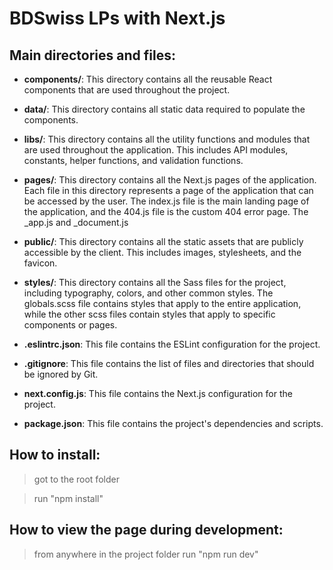 # BDSwiss LPs with Next.js


Main directories and files:
---------------------------

- **components/**: This directory contains all the reusable React components that are used throughout the project.

- **data/**: This directory contains all static data required to populate the components.

- **libs/**: This directory contains all the utility functions and modules that are used throughout the application. This includes API modules, constants, helper functions, and validation functions.

- **pages/**: This directory contains all the Next.js pages of the application. Each file in this directory represents a page of the application that can be accessed by the user. The index.js file is the main landing page of the application, and the 404.js file is the custom 404 error page. The _app.js and _document.js

- **public/**: This directory contains all the static assets that are publicly accessible by the client. This includes images, stylesheets, and the favicon.

- **styles/**: This directory contains all the Sass files for the project, including typography, colors, and other common styles. The globals.scss file contains styles that apply to the entire application, while the other scss files contain styles that apply to specific components or pages.

- **.eslintrc.json**: This file contains the ESLint configuration for the project.

- **.gitignore**: This file contains the list of files and directories that should be ignored by Git.

- **next.config.js**: This file contains the Next.js configuration for the project.

- **package.json**: This file contains the project's dependencies and scripts.


How to install:
---------------

> got to the root folder

> run "npm install"

How to view the page during development:
----------------------------------------

> from anywhere in the project folder run "npm run dev"